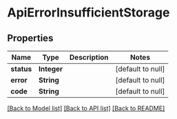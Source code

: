 # ApiErrorInsufficientStorage
## Properties

| Name | Type | Description | Notes |
|------------ | ------------- | ------------- | -------------|
| **status** | **Integer** |  | [default to null] |
| **error** | **String** |  | [default to null] |
| **code** | **String** |  | [default to null] |

[[Back to Model list]](../README.md#documentation-for-models) [[Back to API list]](../README.md#documentation-for-api-endpoints) [[Back to README]](../README.md)

